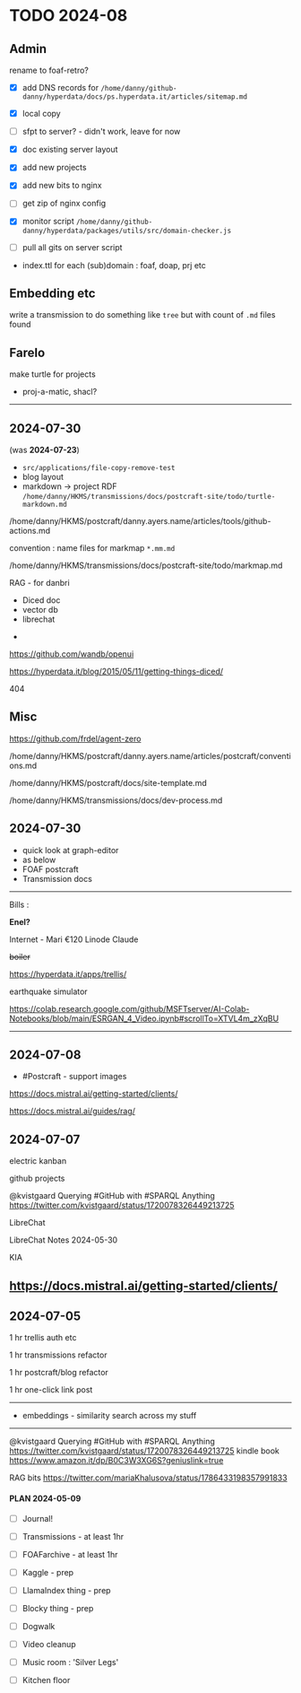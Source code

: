 # TODO 2024-08

## Admin

rename to foaf-retro?

- [x] add DNS records for `/home/danny/github-danny/hyperdata/docs/ps.hyperdata.it/articles/sitemap.md`
- [x] local copy
- [ ] sfpt to server? - didn't work, leave for now
- [x] doc existing server layout
- [x] add new projects
- [x] add new bits to nginx
- [ ] get zip of nginx config

- [x] monitor script `/home/danny/github-danny/hyperdata/packages/utils/src/domain-checker.js`

- [ ] pull all gits on server script

- index.ttl for each (sub)domain : foaf, doap, prj etc

## Embedding etc

write a transmission to do something like `tree` but with count of `.md` files found

## Farelo

make turtle for projects

- proj-a-matic, shacl?

---

## 2024-07-30

(was **2024-07-23**)

- `src/applications/file-copy-remove-test`
- blog layout
- markdown -> project RDF `/home/danny/HKMS/transmissions/docs/postcraft-site/todo/turtle-markdown.md`

/home/danny/HKMS/postcraft/danny.ayers.name/articles/tools/github-actions.md

convention : name files for markmap `*.mm.md`

/home/danny/HKMS/transmissions/docs/postcraft-site/todo/markmap.md

RAG - for danbri

- Diced doc
- vector db
- librechat

*

https://github.com/wandb/openui

https://hyperdata.it/blog/2015/05/11/getting-things-diced/

404

## Misc

https://github.com/frdel/agent-zero

/home/danny/HKMS/postcraft/danny.ayers.name/articles/postcraft/conventions.md

/home/danny/HKMS/postcraft/docs/site-template.md

/home/danny/HKMS/transmissions/docs/dev-process.md

## 2024-07-30

- quick look at graph-editor
- as below
- FOAF postcraft
- Transmission docs

---

Bills :

**Enel?**

Internet - Mari €120
Linode
Claude

~~boiler~~

https://hyperdata.it/apps/trellis/

earthquake simulator

https://colab.research.google.com/github/MSFTserver/AI-Colab-Notebooks/blob/main/ESRGAN_4_Video.ipynb#scrollTo=XTVL4m_zXqBU

---

## 2024-07-08

- #Postcraft - support images

https://docs.mistral.ai/getting-started/clients/

https://docs.mistral.ai/guides/rag/

## 2024-07-07

electric
kanban

github projects

@kvistgaard
Querying #GitHub with #SPARQL Anything
https://twitter.com/kvistgaard/status/1720078326449213725

LibreChat

LibreChat Notes 2024-05-30

KIA

## https://docs.mistral.ai/getting-started/clients/

## 2024-07-05

1 hr trellis auth etc

1 hr transmissions refactor

1 hr postcraft/blog refactor

1 hr one-click link post

---

- embeddings - similarity search across my stuff

---

@kvistgaard
Querying #GitHub with #SPARQL Anything
https://twitter.com/kvistgaard/status/1720078326449213725
kindle book
https://www.amazon.it/dp/B0C3W3XG6S?geniuslink=true

RAG bits
https://twitter.com/mariaKhalusova/status/1786433198357991833

#### PLAN 2024-05-09

- [ ] Journal!

- [ ] Transmissions - at least 1hr
- [ ] FOAFarchive - at least 1hr
- [ ] Kaggle - prep
- [ ] LlamaIndex thing - prep
- [ ] Blocky thing - prep
- [ ] Dogwalk

- [ ] Video cleanup
- [ ] Music room : 'Silver Legs'
- [ ] Kitchen floor
